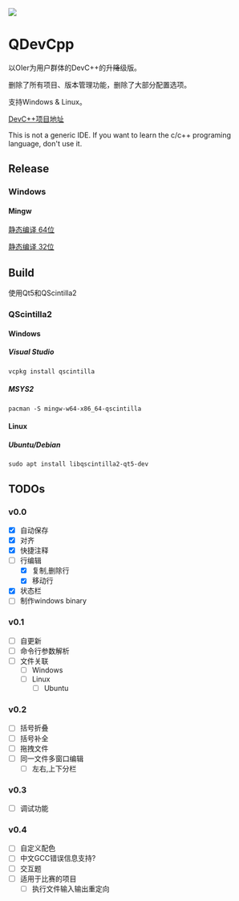 ![](https://raw.githubusercontent.com/neko-para/qdevcpp/master/qdevcpp.ico)

# QDevCpp

以OIer为用户群体的DevC++的升~~降~~级版。

删除了所有项目、版本管理功能，删除了大部分配置选项。

支持Windows & Linux。

[DevC++项目地址](https://sourceforge.net/projects/orwelldevcpp/)

This is not a generic IDE. If you want to learn the c/c++ programing language, don't use it.

## Release

### Windows

#### Mingw

[静态编译 64位](https://github.com/neko-para/qdevcpp/releases/download/v0.0/qdevcpp-mingw-x64-static-release.7z)

[静态编译 32位](https://github.com/neko-para/qdevcpp/releases/download/v0.0/qdevcpp-mingw-x86-static-release.7z)

## Build

使用Qt5和QScintilla2

### QScintilla2

#### Windows

##### Visual Studio

```shell
vcpkg install qscintilla
```

##### MSYS2

```shell
pacman -S mingw-w64-x86_64-qscintilla
```

#### Linux

##### Ubuntu/Debian

```shell
sudo apt install libqscintilla2-qt5-dev
```

## TODOs

### v0.0

* [x] 自动保存
* [x] 对齐
* [x] 快捷注释
* [ ] 行编辑
	* [x] 复制,删除行
	* [x] 移动行
* [x] 状态栏
* [ ] 制作windows binary

### v0.1

* [ ] 自更新
* [ ] 命令行参数解析
* [ ] 文件关联
	* [ ] Windows
	* [ ] Linux
		* [ ] Ubuntu

### v0.2

* [ ] 括号折叠
* [ ] 括号补全
* [ ] 拖拽文件
* [ ] 同一文件多窗口编辑
	* [ ] 左右,上下分栏

### v0.3

* [ ] 调试功能

### v0.4

* [ ] 自定义配色
* [ ] 中文GCC错误信息支持?
* [ ] 交互题
* [ ] 适用于比赛的项目
	* [ ] 执行文件输入输出重定向